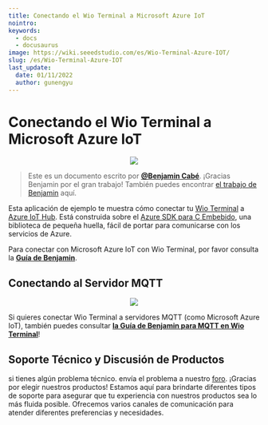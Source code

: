 ```yaml
---
title: Conectando el Wio Terminal a Microsoft Azure IoT   
nointro:
keywords:
  - docs
  - docusaurus
image: https://wiki.seeedstudio.com/es/Wio-Terminal-Azure-IOT/
slug: /es/Wio-Terminal-Azure-IOT
last_update:
  date: 01/11/2022
  author: gunengyu
---
```

# Conectando el Wio Terminal a Microsoft Azure IoT

<div align="center"><img src="https://files.seeedstudio.com/wiki/Wio-Terminal-Azure-IOT/Wio-terminal-azureiot.jpeg" /></div>


>Este es un documento escrito por [**@Benjamin Cabé**](https://twitter.com/kartben). ¡Gracias Benjamin por el gran trabajo! También puedes encontrar [el trabajo de Benjamin](https://github.com/kartben) aquí.

Esta aplicación de ejemplo te muestra cómo conectar tu [Wio Terminal](https://www.seeedstudio.com/Wio-Terminal-p-4509.html) a [Azure IoT Hub](https://azure.microsoft.com/services/iot-hub). Está construida sobre el [Azure SDK para C Embebido](https://github.com/Azure/azure-sdk-for-c), una biblioteca de pequeña huella, fácil de portar para comunicarse con los servicios de Azure.

Para conectar con Microsoft Azure IoT con Wio Terminal, por favor consulta la [**Guía de Benjamin**](https://github.com/kartben/wioterminal-azureiothub-sample).

## Conectando al Servidor MQTT

<div align="center"><img src="https://files.seeedstudio.com/wiki/Wio-Terminal-Azure-IOT/MQTT.png" /></div>


Si quieres conectar Wio Terminal a servidores MQTT (como Microsoft Azure IoT), también puedes consultar [**la Guía de Benjamin para MQTT en Wio Terminal**](https://github.com/kartben/wioterminal-mqtts-sample)!

## Soporte Técnico y Discusión de Productos
 si tienes algún problema técnico. envía el problema a nuestro [foro](http://forum.seeedstudio.com/). 
¡Gracias por elegir nuestros productos! Estamos aquí para brindarte diferentes tipos de soporte para asegurar que tu experiencia con nuestros productos sea lo más fluida posible. Ofrecemos varios canales de comunicación para atender diferentes preferencias y necesidades.

<div class="button_tech_support_container">
<a href="https://forum.seeedstudio.com/" class="button_forum"></a> 
<a href="https://www.seeedstudio.com/contacts" class="button_email"></a>
</div>

<div class="button_tech_support_container">
<a href="https://discord.gg/eWkprNDMU7" class="button_discord"></a> 
<a href="https://github.com/Seeed-Studio/wiki-documents/discussions/69" class="button_discussion"></a>
</div>